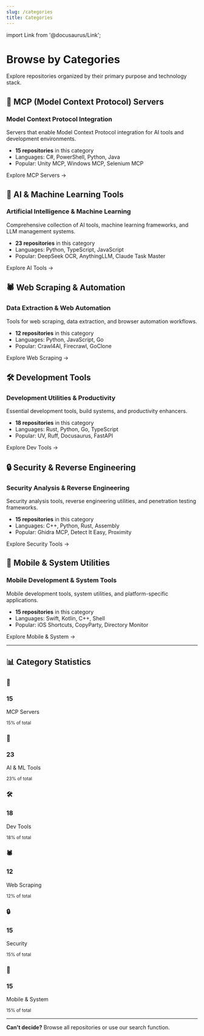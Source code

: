 ```yaml
---
slug: /categories
title: Categories
---
```


import Link from '@docusaurus/Link';

# Browse by Categories

Explore repositories organized by their primary purpose and technology stack.

## 🚀 MCP (Model Context Protocol) Servers

<div className="card">
  <div className="card__header">
    <h3>Model Context Protocol Integration</h3>
  </div>
  <div className="card__body">
    <p>Servers that enable Model Context Protocol integration for AI tools and development environments.</p>
    <ul>
      <li><strong>15 repositories</strong> in this category</li>
      <li>Languages: C#, PowerShell, Python, Java</li>
      <li>Popular: Unity MCP, Windows MCP, Selenium MCP</li>
    </ul>
  </div>
  <div className="card__footer">
    <Link to="/category/mcp-servers" className="button button--primary">
      Explore MCP Servers →
    </Link>
  </div>
</div>

## 🤖 AI & Machine Learning Tools

<div className="card">
  <div className="card__header">
    <h3>Artificial Intelligence & Machine Learning</h3>
  </div>
  <div className="card__body">
    <p>Comprehensive collection of AI tools, machine learning frameworks, and LLM management systems.</p>
    <ul>
      <li><strong>23 repositories</strong> in this category</li>
      <li>Languages: Python, TypeScript, JavaScript</li>
      <li>Popular: DeepSeek OCR, AnythingLLM, Claude Task Master</li>
    </ul>
  </div>
  <div className="card__footer">
    <Link to="/category/ai-tools" className="button button--primary">
      Explore AI Tools →
    </Link>
  </div>
</div>

## 🕷️ Web Scraping & Automation

<div className="card">
  <div className="card__header">
    <h3>Data Extraction & Web Automation</h3>
  </div>
  <div className="card__body">
    <p>Tools for web scraping, data extraction, and browser automation workflows.</p>
    <ul>
      <li><strong>12 repositories</strong> in this category</li>
      <li>Languages: Python, JavaScript, Go</li>
      <li>Popular: Crawl4AI, Firecrawl, GoClone</li>
    </ul>
  </div>
  <div className="card__footer">
    <Link to="/category/web-scraping" className="button button--primary">
      Explore Web Scraping →
    </Link>
  </div>
</div>

## 🛠️ Development Tools

<div className="card">
  <div className="card__header">
    <h3>Development Utilities & Productivity</h3>
  </div>
  <div className="card__body">
    <p>Essential development tools, build systems, and productivity enhancers.</p>
    <ul>
      <li><strong>18 repositories</strong> in this category</li>
      <li>Languages: Rust, Python, Go, TypeScript</li>
      <li>Popular: UV, Ruff, Docusaurus, FastAPI</li>
    </ul>
  </div>
  <div className="card__footer">
    <Link to="/category/dev-tools" className="button button--primary">
      Explore Dev Tools →
    </Link>
  </div>
</div>

## 🔒 Security & Reverse Engineering

<div className="card">
  <div className="card__header">
    <h3>Security Analysis & Reverse Engineering</h3>
  </div>
  <div className="card__body">
    <p>Security analysis tools, reverse engineering utilities, and penetration testing frameworks.</p>
    <ul>
      <li><strong>15 repositories</strong> in this category</li>
      <li>Languages: C++, Python, Rust, Assembly</li>
      <li>Popular: Ghidra MCP, Detect It Easy, Proximity</li>
    </ul>
  </div>
  <div className="card__footer">
    <Link to="/category/security" className="button button--primary">
      Explore Security Tools →
    </Link>
  </div>
</div>

## 📱 Mobile & System Utilities

<div className="card">
  <div className="card__header">
    <h3>Mobile Development & System Tools</h3>
  </div>
  <div className="card__body">
    <p>Mobile development tools, system utilities, and platform-specific applications.</p>
    <ul>
      <li><strong>15 repositories</strong> in this category</li>
      <li>Languages: Swift, Kotlin, C++, Shell</li>
      <li>Popular: iOS Shortcuts, CopyParty, Directory Monitor</li>
    </ul>
  </div>
  <div className="card__footer">
    <Link to="/category/mobile-system" className="button button--primary">
      Explore Mobile & System →
    </Link>
  </div>
</div>

---

## 📊 Category Statistics

<div className="row">
  <div className="col col--4">
    <div className="card text--center">
      <div className="card__header">
        <h3>🚀</h3>
      </div>
      <div className="card__body">
        <h3>15</h3>
        <p>MCP Servers</p>
        <small>15% of total</small>
      </div>
    </div>
  </div>
  <div className="col col--4">
    <div className="card text--center">
      <div className="card__header">
        <h3>🤖</h3>
      </div>
      <div className="card__body">
        <h3>23</h3>
        <p>AI & ML Tools</p>
        <small>23% of total</small>
      </div>
    </div>
  </div>
  <div className="col col--4">
    <div className="card text--center">
      <div className="card__header">
        <h3>🛠️</h3>
      </div>
      <div className="card__body">
        <h3>18</h3>
        <p>Dev Tools</p>
        <small>18% of total</small>
      </div>
    </div>
  </div>
</div>

<div className="row margin-top--md">
  <div className="col col--4">
    <div className="card text--center">
      <div className="card__header">
        <h3>🕷️</h3>
      </div>
      <div className="card__body">
        <h3>12</h3>
        <p>Web Scraping</p>
        <small>12% of total</small>
      </div>
    </div>
  </div>
  <div className="col col--4">
    <div className="card text--center">
      <div className="card__header">
        <h3>🔒</h3>
      </div>
      <div className="card__body">
        <h3>15</h3>
        <p>Security</p>
        <small>15% of total</small>
      </div>
    </div>
  </div>
  <div className="col col--4">
    <div className="card text--center">
      <div className="card__header">
        <h3>📱</h3>
      </div>
      <div className="card__body">
        <h3>15</h3>
        <p>Mobile & System</p>
        <small>15% of total</small>
      </div>
    </div>
  </div>
</div>

---

<div className="text--center margin-top--xl">
  <p>
    <strong>Can't decide?</strong> <Link to="/repositories">Browse all repositories</Link> or use our <Link to="/search">search function</Link>.
  </p>
</div>
